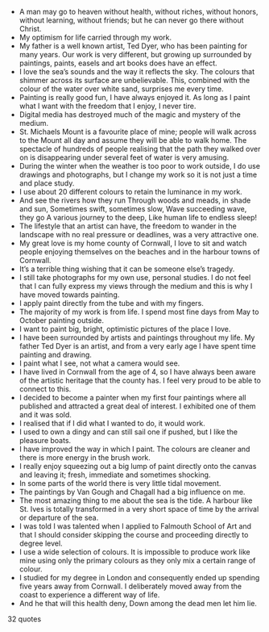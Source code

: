  - A man may go to heaven without health, without riches, without honors, without learning, without friends; but he can never go there without Christ.
 - My optimism for life carried through my work.
 - My father is a well known artist, Ted Dyer, who has been painting for many years. Our work is very different, but growing up surrounded by paintings, paints, easels and art books does have an effect.
 - I love the sea’s sounds and the way it reflects the sky. The colours that shimmer across its surface are unbelievable. This, combined with the colour of the water over white sand, surprises me every time.
 - Painting is really good fun, I have always enjoyed it. As long as I paint what I want with the freedom that I enjoy, I never tire.
 - Digital media has destroyed much of the magic and mystery of the medium.
 - St. Michaels Mount is a favourite place of mine; people will walk across to the Mount all day and assume they will be able to walk home. The spectacle of hundreds of people realising that the path they walked over on is disappearing under several feet of water is very amusing.
 - During the winter when the weather is too poor to work outside, I do use drawings and photographs, but I change my work so it is not just a time and place study.
 - I use about 20 different colours to retain the luminance in my work.
 - And see the rivers how they run Through woods and meads, in shade and sun, Sometimes swift, sometimes slow, Wave succeeding wave, they go A various journey to the deep, Like human life to endless sleep!
 - The lifestyle that an artist can have, the freedom to wander in the landscape with no real pressure or deadlines, was a very attractive one.
 - My great love is my home county of Cornwall, I love to sit and watch people enjoying themselves on the beaches and in the harbour towns of Cornwall.
 - It’s a terrible thing wishing that it can be someone else’s tragedy.
 - I still take photographs for my own use, personal studies. I do not feel that I can fully express my views through the medium and this is why I have moved towards painting.
 - I apply paint directly from the tube and with my fingers.
 - The majority of my work is from life. I spend most fine days from May to October painting outside.
 - I want to paint big, bright, optimistic pictures of the place I love.
 - I have been surrounded by artists and paintings throughout my life. My father Ted Dyer is an artist, and from a very early age I have spent time painting and drawing.
 - I paint what I see, not what a camera would see.
 - I have lived in Cornwall from the age of 4, so I have always been aware of the artistic heritage that the county has. I feel very proud to be able to connect to this.
 - I decided to become a painter when my first four paintings where all published and attracted a great deal of interest. I exhibited one of them and it was sold.
 - I realised that if I did what I wanted to do, it would work.
 - I used to own a dingy and can still sail one if pushed, but I like the pleasure boats.
 - I have improved the way in which I paint. The colours are cleaner and there is more energy in the brush work.
 - I really enjoy squeezing out a big lump of paint directly onto the canvas and leaving it; fresh, immediate and sometimes shocking.
 - In some parts of the world there is very little tidal movement.
 - The paintings by Van Gough and Chagall had a big influence on me.
 - The most amazing thing to me about the sea is the tide. A harbour like St. Ives is totally transformed in a very short space of time by the arrival or departure of the sea.
 - I was told I was talented when I applied to Falmouth School of Art and that I should consider skipping the course and proceeding directly to degree level.
 - I use a wide selection of colours. It is impossible to produce work like mine using only the primary colours as they only mix a certain range of colour.
 - I studied for my degree in London and consequently ended up spending five years away from Cornwall. I deliberately moved away from the coast to experience a different way of life.
 - And he that will this health deny, Down among the dead men let him lie.

32 quotes